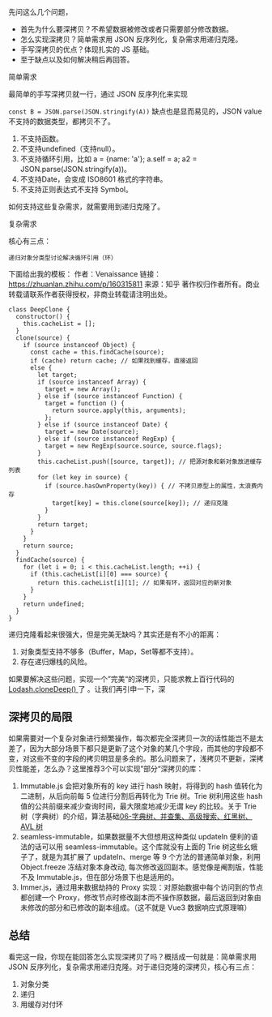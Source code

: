 先问这么几个问题，

- 首先为什么要深拷贝？不希望数据被修改或者只需要部分修改数据。
- 怎么实现深拷贝？简单需求用 JSON 反序列化，复杂需求用递归克隆。
- 手写深拷贝的优点？体现扎实的 JS 基础。
- 至于缺点以及如何解决稍后再回答。

简单需求

最简单的手写深拷贝就一行，通过 JSON 反序列化来实现

`const B = JSON.parse(JSON.stringify(A))`
缺点也是显而易见的，JSON value不支持的数据类型，都拷贝不了。
1. 不支持函数。
2. 不支持undefined（支持null）。
3. 不支持循环引用，比如 a = {name: 'a'}; a.self = a; a2 = JSON.parse(JSON.stringify(a))。
4. 不支持Date，会变成 ISO8601 格式的字符串。
5. 不支持正则表达式不支持 Symbol。

如何支持这些复杂需求，就需要用到递归克隆了。

复杂需求

核心有三点：

    递归对象分类型讨论解决循环引用（环）

下面给出我的模板：
作者：Venaissance
链接：https://zhuanlan.zhihu.com/p/160315811
来源：知乎
著作权归作者所有。商业转载请联系作者获得授权，非商业转载请注明出处。
```
class DeepClone {
  constructor() {
    this.cacheList = [];
  }
  clone(source) {
    if (source instanceof Object) {
      const cache = this.findCache(source);
      if (cache) return cache; // 如果找到缓存，直接返回
      else {
        let target;
        if (source instanceof Array) {
          target = new Array();
        } else if (source instanceof Function) {
          target = function () {
            return source.apply(this, arguments);
          };
        } else if (source instanceof Date) {
          target = new Date(source);
        } else if (source instanceof RegExp) {
          target = new RegExp(source.source, source.flags);
        }
        this.cacheList.push([source, target]); // 把源对象和新对象放进缓存列表
        for (let key in source) {
          if (source.hasOwnProperty(key)) { // 不拷贝原型上的属性，太浪费内存
            target[key] = this.clone(source[key]); // 递归克隆
          }
        }
        return target;
      }
    }
    return source;
  }
  findCache(source) {
    for (let i = 0; i < this.cacheList.length; ++i) {
      if (this.cacheList[i][0] === source) {
        return this.cacheList[i][1]; // 如果有环，返回对应的新对象
      }
    }
    return undefined;
  }
}
```

递归克隆看起来很强大，但是完美无缺吗？其实还是有不小的距离：
1. 对象类型支持不够多（Buffer，Map，Set等都不支持）。
2. 存在递归爆栈的风险。

如果要解决这些问题，实现一个”完美“的深拷贝，只能求教上百行代码的 [Lodash.cloneDeep() ](https://github.com/lodash/lodash/blob/master/cloneDeep.js)了 。让我们再引申一下，深

## 深拷贝的局限
如果需要对一个复杂对象进行频繁操作，每次都完全深拷贝一次的话性能岂不是太差了，因为大部分场景下都只是更新了这个对象的某几个字段，而其他的字段都不变，对这些不变的字段的拷贝明显是多余的。那么问题来了，浅拷贝不更新，深拷贝性能差，怎么办？这里推荐3个可以实现”部分“深拷贝的库：
1. Immutable.js 会把对象所有的 key 进行 hash 映射，将得到的 hash 值转化为二进制，从后向前每 5 位进行分割后再转化为 Trie 树。Trie 树利用这些 hash 值的公共前缀来减少查询时间，最大限度地减少无谓 key 的比较。关于 Trie 树（字典树）的介绍，算法基础[06-字典树、并查集、高级搜索、红黑树、AVL 树](https://zhuanlan.zhihu.com/p/136103651)
2. seamless-immutable，如果数据量不大但想用这种类似 updateIn 便利的语法的话可以用 seamless-immutable。这个库就没有上面的 Trie 树这些幺蛾子了，就是为其扩展了 updateIn、merge 等 9 个方法的普通简单对象，利用 Object.freeze 冻结对象本身改动, 每次修改返回副本。感觉像是阉割版，性能不及 Immutable.js，但在部分场景下也是适用的。
3. Immer.js，通过用来数据劫持的 Proxy 实现：对原始数据中每个访问到的节点都创建一个 Proxy，修改节点时修改副本而不操作原数据，最后返回到对象由未修改的部分和已修改的副本组成。（这不就是 Vue3 数据响应式原理嘛）

## 总结
看完这一段，你现在能回答怎么实现深拷贝了吗？概括成一句就是：简单需求用 JSON 反序列化，复杂需求用递归克隆。对于递归克隆的深拷贝，核心有三点：
1. 对象分类
2. 递归
3. 用缓存对付环